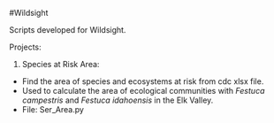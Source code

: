 #Wildsight

Scripts developed for Wildsight.

Projects:

1) Species at Risk Area:
  - Find the area of species and ecosystems at risk from cdc xlsx file.
  - Used to calculate the area of ecological communities with *Festuca campestris* and *Festuca idahoensis* in the Elk Valley.
  - File: Ser_Area.py
